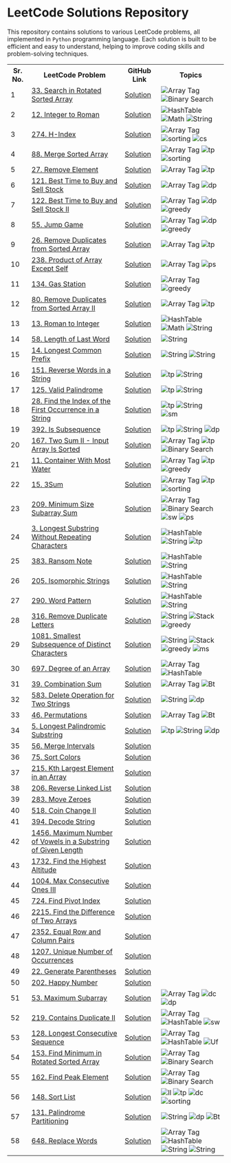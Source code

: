 # LeetCode Solutions Repository

This repository contains solutions to various LeetCode problems, all implemented in `Python` programming language. Each solution is built to be efficient and easy to understand, helping to improve coding skills and problem-solving techniques.

<table>
  <tr>
    <th>Sr. No.</th>
    <th>LeetCode Problem</th>
    <th>GitHub Link</th>
    <th>Topics</th>
  </tr>
  <tr>
    <td>1</td>
    <td><a href="https://leetcode.com/problems/search-in-rotated-sorted-array/">33. Search in Rotated Sorted Array</a></td>
    <td><a href="https://github.com/AnkitaMungalpara/Leetcode-Solutions/blob/main/33_Search_in_Rotated_Sorted_Array.py">Solution</a></td>
    <td>
      <img src="https://img.shields.io/badge/Array-blue" alt="Array Tag">
      <img src="https://img.shields.io/badge/Binary%20Search-brightgreen" alt="Binary Search">      
    </td>
  </tr>
  <tr>
    <td>2</td>
    <td><a href="https://leetcode.com/problems/integer-to-roman/">12. Integer to Roman</a></td>
    <td><a href="https://github.com/AnkitaMungalpara/Leetcode-Solutions/blob/main/12_Integer_to_Roman.py">Solution</a></td>
    <td>
       <img src="https://img.shields.io/badge/Hash Table-orange" alt="HashTable">
       <img src="https://img.shields.io/badge/Math-grey" alt="Math">
       <img src="https://img.shields.io/badge/String-green" alt="String">
    </td>
  </tr>
  <tr>
    <td>3</td>
    <td><a href="https://leetcode.com/problems/h-index/">274. H-Index</a></td>
    <td><a href="https://github.com/AnkitaMungalpara/Leetcode-Solutions/blob/main/274_H_Index.py">Solution</a></td>
    <td>
       <img src="https://img.shields.io/badge/Array-blue" alt="Array Tag">
       <img src="https://img.shields.io/badge/Sorting-inactive" alt="sorting">
       <img src="https://img.shields.io/badge/Counting Sort-purple" alt="cs">
    </td>
  </tr>
  <tr>
    <td>4</td>
    <td><a href="https://leetcode.com/problems/merge-sorted-array/">88. Merge Sorted Array</a></td>
    <td><a href="https://github.com/AnkitaMungalpara/Leetcode-Solutions/blob/main/88_Merge_Sorted_Array.py">Solution</a></td>
    <td>
       <img src="https://img.shields.io/badge/Array-blue" alt="Array Tag">
       <img src="https://img.shields.io/badge/Two Pointers-blueviolet" alt="tp">
       <img src="https://img.shields.io/badge/Sorting-inactive" alt="sorting">
    </td>
  </tr>
  <tr>
    <td>5</td>
    <td><a href="https://leetcode.com/problems/remove-element/">27. Remove Element</a></td>
    <td><a href="https://github.com/AnkitaMungalpara/Leetcode-Solutions/blob/main/27_Remove_Element.py">Solution</a></td>
    <td>
       <img src="https://img.shields.io/badge/Array-blue" alt="Array Tag">
       <img src="https://img.shields.io/badge/Two Pointers-blueviolet" alt="tp">
    </td>
  </tr>
  <tr>
    <td>6</td>
    <td><a href="https://leetcode.com/problems/best-time-to-buy-and-sell-stock">121. Best Time to Buy and Sell Stock</a></td>
    <td><a href="https://github.com/AnkitaMungalpara/Leetcode-Solutions/blob/main/121_Best_Time_to_Buy_and_Sell_Stock.py">Solution</a></td>
    <td>
       <img src="https://img.shields.io/badge/Array-blue" alt="Array Tag">
       <img src="https://img.shields.io/badge/Dynamic Programming-critical" alt="dp">
    </td>
  </tr>
  <tr>
    <td>7</td>
    <td><a href="https://leetcode.com/problems/best-time-to-buy-and-sell-stock-ii">122. Best Time to Buy and Sell Stock II</a></td>
    <td><a href="https://github.com/AnkitaMungalpara/Leetcode-Solutions/blob/main/122_Best_Time_to_Buy_and_Sell_Stock_II.py">Solution</a></td>
    <td>
       <img src="https://img.shields.io/badge/Array-blue" alt="Array Tag">
       <img src="https://img.shields.io/badge/Dynamic Programming-critical" alt="dp">
       <img src="https://img.shields.io/badge/Greedy-black" alt="greedy">
    </td>
  </tr>
  <tr>
    <td>8</td>
    <td><a href="https://leetcode.com/problems/jump-game/">55. Jump Game</a></td>
    <td><a href="https://github.com/AnkitaMungalpara/Leetcode-Solutions/blob/main/55_Jump_Game.py">Solution</a></td>
    <td>
       <img src="https://img.shields.io/badge/Array-blue" alt="Array Tag">
       <img src="https://img.shields.io/badge/Dynamic Programming-critical" alt="dp">
       <img src="https://img.shields.io/badge/Greedy-black" alt="greedy">
    </td>
  </tr>
  <tr>
    <td>9</td>
    <td><a href="https://leetcode.com/problems/remove-duplicates-from-sorted-array/">26. Remove Duplicates from Sorted Array</a></td>
    <td><a href="https://github.com/AnkitaMungalpara/Leetcode-Solutions/blob/main/26_Remove_Duplicates_from_Sorted_Array.py">Solution</a></td>
    <td>
       <img src="https://img.shields.io/badge/Array-blue" alt="Array Tag">
       <img src="https://img.shields.io/badge/Two Pointers-blueviolet" alt="tp">
    </td>
  </tr>
  <tr>
    <td>10</td>
    <td><a href="https://leetcode.com/problems/product-of-array-except-self/">238. Product of Array Except Self</a></td>
    <td><a href="https://github.com/AnkitaMungalpara/Leetcode-Solutions/blob/main/238_Product_of_Array_Except_Self.py">Solution</a></td>
    <td>
       <img src="https://img.shields.io/badge/Array-blue" alt="Array Tag">
       <img src="https://img.shields.io/badge/Prefix Sum-yellow" alt="ps">
    </td>
  </tr>
  <tr>
    <td>11</td>
    <td><a href="https://leetcode.com/problems/gas-station/">134. Gas Station</a></td>
    <td><a href="https://github.com/AnkitaMungalpara/Leetcode-Solutions/blob/main/134_Gas_Station.py">Solution</a></td>
    <td>
       <img src="https://img.shields.io/badge/Array-blue" alt="Array Tag">
       <img src="https://img.shields.io/badge/Greedy-black" alt="greedy">
    </td>
  </tr>
  <tr>
    <td>12</td>
    <td><a href="https://leetcode.com/problems/remove-duplicates-from-sorted-array-ii/">80. Remove Duplicates from Sorted Array II</a></td>
    <td><a href="https://github.com/AnkitaMungalpara/Leetcode-Solutions/blob/main/80_Remove_Duplicates_from_Sorted_Array_II.py">Solution</a></td>
    <td>
       <img src="https://img.shields.io/badge/Array-blue" alt="Array Tag">
       <img src="https://img.shields.io/badge/Two Pointers-blueviolet" alt="tp">
    </td>
  </tr>
  <tr>
    <td>13</td>
    <td><a href="https://leetcode.com/problems/roman-to-integer/">13. Roman to Integer</a></td>
    <td><a href="https://github.com/AnkitaMungalpara/Leetcode-Solutions/blob/main/13_Roman_to_Integer.py">Solution</a></td>
    <td>
       <img src="https://img.shields.io/badge/Hash Table-orange" alt="HashTable">
       <img src="https://img.shields.io/badge/Math-grey" alt="Math">
       <img src="https://img.shields.io/badge/String-green" alt="String">
    </td>
  </tr>
  <tr>
    <td>14</td>
    <td><a href="https://leetcode.com/problems/length-of-last-word/">58. Length of Last Word</a></td>
    <td><a href="https://github.com/AnkitaMungalpara/Leetcode-Solutions/blob/main/58_Length_of_Last_Word.py">Solution</a></td>
    <td>
       <img src="https://img.shields.io/badge/String-green" alt="String">
    </td>
  </tr>
  <tr>
    <td>15</td>
    <td><a href="https://leetcode.com/problems/longest-common-prefix/">14. Longest Common Prefix</a></td>
    <td><a href="https://github.com/AnkitaMungalpara/Leetcode-Solutions/blob/main/14_Longest_Common_Prefix.py">Solution</a></td>
    <td>
       <img src="https://img.shields.io/badge/String-green" alt="String">
       <img src="https://img.shields.io/badge/Trie-pink" alt="String">
    </td>
  </tr>
  <tr>
    <td>16</td>
    <td><a href="https://leetcode.com/problems/reverse-words-in-a-string/">151. Reverse Words in a String</a></td>
    <td><a href="https://github.com/AnkitaMungalpara/Leetcode-Solutions/blob/main/151_Reverse_Words_in_a_String.py">Solution</a></td>
    <td>
       <img src="https://img.shields.io/badge/Two Pointers-blueviolet" alt="tp">
      <img src="https://img.shields.io/badge/String-green" alt="String">
    </td>
  </tr>
  <tr>
    <td>17</td>
    <td><a href="https://leetcode.com/problems/valid-palindrome/">125. Valid Palindrome</a></td>
    <td><a href="https://github.com/AnkitaMungalpara/Leetcode-Solutions/blob/main/125_Valid_Palindrome.py">Solution</a></td>
    <td>
       <img src="https://img.shields.io/badge/Two Pointers-blueviolet" alt="tp">
      <img src="https://img.shields.io/badge/String-green" alt="String">
    </td>
  </tr>
  <tr>
    <td>18</td>
    <td><a href="https://leetcode.com/problems/find-the-index-of-the-first-occurrence-in-a-string/">28. Find the Index of the First Occurrence in a String</a></td>
    <td><a href="https://github.com/AnkitaMungalpara/Leetcode-Solutions/blob/main/28_Find_Index_of_the_First_Occurrence_in_String.py">Solution</a></td>
    <td>
       <img src="https://img.shields.io/badge/Two Pointers-blueviolet" alt="tp">
       <img src="https://img.shields.io/badge/String-green" alt="String">
       <img src="https://img.shields.io/badge/String Matching-grey" alt="sm">
    </td>
  </tr>
  <tr>
    <td>19</td>
    <td><a href="https://leetcode.com/problems/is-subsequence/">392. Is Subsequence</a></td>
    <td><a href="https://github.com/AnkitaMungalpara/Leetcode-Solutions/blob/main/392_Is_Subsequence.py">Solution</a></td>
    <td>
       <img src="https://img.shields.io/badge/Two Pointers-blueviolet" alt="tp">
       <img src="https://img.shields.io/badge/String-green" alt="String">
       <img src="https://img.shields.io/badge/Dynamic Programming-critical" alt="dp">
    </td>
  </tr>
  <tr>
    <td>20</td>
    <td><a href="https://leetcode.com/problems/two-sum-ii-input-array-is-sorted/">167. Two Sum II - Input Array Is Sorted</a></td>
    <td><a href="https://github.com/AnkitaMungalpara/Leetcode-Solutions/blob/main/167_Two_Sum%20_II_Input_Array_Is_Sorted.py">Solution</a></td>
    <td>
       <img src="https://img.shields.io/badge/Array-blue" alt="Array Tag">
       <img src="https://img.shields.io/badge/Two Pointers-blueviolet" alt="tp">
       <img src="https://img.shields.io/badge/Binary%20Search-brightgreen" alt="Binary Search">  
    </td>
  </tr>
  <tr>
    <td>21</td>
    <td><a href="https://leetcode.com/problems/container-with-most-water/">11. Container With Most Water</a></td>
    <td><a href="https://github.com/AnkitaMungalpara/Leetcode-Solutions/blob/main/11_Container_With_Most_Water.py">Solution</a></td>
    <td>
       <img src="https://img.shields.io/badge/Array-blue" alt="Array Tag">
       <img src="https://img.shields.io/badge/Two Pointers-blueviolet" alt="tp">
       <img src="https://img.shields.io/badge/Greedy-black" alt="greedy">
    </td>
  </tr>
  <tr>
    <td>22</td>
    <td><a href="https://leetcode.com/problems/3sum/">15. 3Sum</a></td>
    <td><a href="https://github.com/AnkitaMungalpara/Leetcode-Solutions/blob/main/15_3Sum.py">Solution</a></td>
    <td>
       <img src="https://img.shields.io/badge/Array-blue" alt="Array Tag">
       <img src="https://img.shields.io/badge/Two Pointers-blueviolet" alt="tp">
       <img src="https://img.shields.io/badge/Sorting-inactive" alt="sorting">
    </td>
  </tr>
  <tr>
    <td>23</td>
    <td><a href="https://leetcode.com/problems/minimum-size-subarray-sum/">209. Minimum Size Subarray Sum</a></td>
    <td><a href="https://github.com/AnkitaMungalpara/Leetcode-Solutions/blob/main/209_Minimum_Size_Subarray_Sum.py">Solution</a></td>
    <td>
       <img src="https://img.shields.io/badge/Array-blue" alt="Array Tag">
       <img src="https://img.shields.io/badge/Binary%20Search-brightgreen" alt="Binary Search">  
       <img src="https://img.shields.io/badge/Sliding Window-violet" alt="sw">
       <img src="https://img.shields.io/badge/Prefix Sum-yellow" alt="ps">
    </td>
  </tr>
  <tr>
    <td>24</td>
    <td><a href="https://leetcode.com/problems/longest-substring-without-repeating-characters/">3. Longest Substring Without Repeating Characters</a></td>
    <td><a href="https://github.com/AnkitaMungalpara/Leetcode-Solutions/blob/main/3_Longest_Substring_Without_Repeating_Characters.py">Solution</a></td>
    <td>
       <img src="https://img.shields.io/badge/Hash Table-orange" alt="HashTable">
       <img src="https://img.shields.io/badge/String-green" alt="String">
       <img src="https://img.shields.io/badge/Sliding Window-violet" alt="tp">
    </td>
  </tr>
  <tr>
    <td>25</td>
    <td><a href="https://leetcode.com/problems/ransom-note/">383. Ransom Note</a></td>
    <td><a href="https://github.com/AnkitaMungalpara/Leetcode-Solutions/blob/main/383_Ransom_Note.py">Solution</a></td>
    <td>
       <img src="https://img.shields.io/badge/Hash Table-orange" alt="HashTable">
       <img src="https://img.shields.io/badge/String-green" alt="String">
    </td>
  </tr>
  <tr>
    <td>26</td>
    <td><a href="https://leetcode.com/problems/isomorphic-strings/">205. Isomorphic Strings</a></td>
    <td><a href="https://github.com/AnkitaMungalpara/Leetcode-Solutions/blob/main/205_Isomorphic_Strings.py">Solution</a></td>
    <td>
       <img src="https://img.shields.io/badge/Hash Table-orange" alt="HashTable">
       <img src="https://img.shields.io/badge/String-green" alt="String">
    </td>
  </tr>
  <tr>
    <td>27</td>
    <td><a href="https://leetcode.com/problems/word-pattern/">290. Word Pattern</a></td>
    <td><a href="https://github.com/AnkitaMungalpara/Leetcode-Solutions/blob/main/290_Word_Pattern.py">Solution</a></td>
    <td>
       <img src="https://img.shields.io/badge/Hash Table-orange" alt="HashTable">
       <img src="https://img.shields.io/badge/String-green" alt="String">
    </td>
  </tr>
  <tr>
    <td>28</td>
    <td><a href="https://leetcode.com/problems/remove-duplicate-letters/">316. Remove Duplicate Letters</a></td>
    <td><a href="https://github.com/AnkitaMungalpara/Leetcode-Solutions/blob/main/316_Remove_Duplicate_Letters.py">Solution</a></td>
    <td>
       <img src="https://img.shields.io/badge/String-green" alt="String">
       <img src="https://img.shields.io/badge/Stack-informational" alt="Stack">
       <img src="https://img.shields.io/badge/Greedy-black" alt="greedy">
    </td>
  </tr>
  <tr>
    <td>29</td>
    <td><a href="https://leetcode.com/problems/smallest-subsequence-of-distinct-characters/">1081. Smallest Subsequence of Distinct Characters</a></td>
    <td><a href="https://github.com/AnkitaMungalpara/Leetcode-Solutions/blob/main/1081_Smallest_Subsequence_of_Distinct%20_Characters.py">Solution</a></td>
    <td>
       <img src="https://img.shields.io/badge/String-green" alt="String">
       <img src="https://img.shields.io/badge/Stack-informational" alt="Stack">
       <img src="https://img.shields.io/badge/Greedy-black" alt="greedy">
       <img src="https://img.shields.io/badge/Monotonic Stack-orange" alt="ms">
    </td>
  </tr>
  <tr>
    <td>30</td>
    <td><a href="https://leetcode.com/problems/degree-of-an-array/">697. Degree of an Array</a></td>
    <td><a href="https://github.com/AnkitaMungalpara/Leetcode-Solutions/blob/main/697_Degree_of_an_Array.py">Solution</a></td>
    <td>
       <img src="https://img.shields.io/badge/Array-blue" alt="Array Tag">
       <img src="https://img.shields.io/badge/Hash Table-orange" alt="HashTable">
    </td>
  </tr>
  <tr>
    <td>31</td>
    <td><a href="https://leetcode.com/problems/combination-sum/">39. Combination Sum</a></td>
    <td><a href="https://github.com/AnkitaMungalpara/Leetcode-Solutions/blob/main/39_Combination_Sum.py">Solution</a></td>
    <td>
       <img src="https://img.shields.io/badge/Array-blue" alt="Array Tag">
       <img src="https://img.shields.io/badge/Backtracking-purple" alt="Bt">
    </td>
  </tr>
  <tr>
    <td>32</td>
    <td><a href="https://leetcode.com/problems/delete-operation-for-two-strings/">583. Delete Operation for Two Strings</a></td>
    <td><a href="https://github.com/AnkitaMungalpara/Leetcode-Solutions/blob/main/583_Delete_Operation_for_Two_Strings.py">Solution</a></td>
    <td>
       <img src="https://img.shields.io/badge/String-green" alt="String">
       <img src="https://img.shields.io/badge/Dynamic Programming-critical" alt="dp">
    </td>
  </tr>
  <tr>
    <td>33</td>
    <td><a href="https://leetcode.com/problems/permutations/">46. Permutations</a></td>
    <td><a href="https://github.com/AnkitaMungalpara/Leetcode-Solutions/blob/main/46_Permutations.py">Solution</a></td>
    <td>
       <img src="https://img.shields.io/badge/Array-blue" alt="Array Tag">
       <img src="https://img.shields.io/badge/Backtracking-purple" alt="Bt">
    </td>
  </tr>
  <tr>
    <td>34</td>
    <td><a href="https://leetcode.com/problems/longest-palindromic-substring/">5. Longest Palindromic Substring</a></td>
    <td><a href="https://github.com/AnkitaMungalpara/Leetcode-Solutions/blob/main/5_Longest_Palindromic_Substring.py">Solution</a></td>
    <td>
       <img src="https://img.shields.io/badge/Two Pointers-blueviolet" alt="tp">
       <img src="https://img.shields.io/badge/String-green" alt="String">
       <img src="https://img.shields.io/badge/Dynamic Programming-critical" alt="dp">
    </td>
  </tr>
  <tr>
    <td>35</td>
    <td><a href="https://leetcode.com/problems/merge-intervals/">56. Merge Intervals</a></td>
    <td><a href="https://github.com/AnkitaMungalpara/Leetcode-Solutions/blob/main/56_Merge_Intervals.py">Solution</a></td>
  </tr>
  <tr>
    <td>36</td>
    <td><a href="https://leetcode.com/problems/sort-colors/">75. Sort Colors</a></td>
    <td><a href="https://github.com/AnkitaMungalpara/Leetcode-Solutions/blob/main/75_Sort_Colors.py">Solution</a></td>
  </tr>
  <tr>
    <td>37</td>
    <td><a href="https://leetcode.com/problems/kth-largest-element-in-an-array/">215. Kth Largest Element in an Array</a></td>
    <td><a href="https://github.com/AnkitaMungalpara/Leetcode-Solutions/blob/main/215_Kth_Largest_Element_in_an_Array.py">Solution</a></td>
  </tr>
  <tr>
    <td>38</td>
    <td><a href="https://leetcode.com/problems/reverse-linked-list/">206. Reverse Linked List</a></td>
    <td><a href="https://github.com/AnkitaMungalpara/Leetcode-Solutions/blob/main/206_Reverse_Linked_List.py">Solution</a></td>
  </tr>
  <tr>
    <td>39</td>
    <td><a href="https://leetcode.com/problems/move-zeroes/">283. Move Zeroes</a></td>
    <td><a href="https://github.com/AnkitaMungalpara/Leetcode-Solutions/blob/main/283_Move_Zeroes.py">Solution</a></td>
  </tr>
  <tr>
    <td>40</td>
    <td><a href="https://leetcode.com/problems/coin-change-ii/">518. Coin Change II</a></td>
    <td><a href="https://github.com/AnkitaMungalpara/Leetcode-Solutions/blob/main/518_Coin_Change_II.py">Solution</a></td>
  </tr>
  <tr>
    <td>41</td>
    <td><a href="https://leetcode.com/problems/decode-string/">394. Decode String</a></td>
    <td><a href="https://github.com/AnkitaMungalpara/Leetcode-Solutions/blob/main/394_Decode_String.py">Solution</a></td>
  </tr>
  <tr>
    <td>42</td>
    <td><a href="https://leetcode.com/problems/maximum-number-of-vowels-in-a-substring-of-given-length/">1456. Maximum Number of Vowels in a Substring of Given Length</a></td>
    <td><a href="https://github.com/AnkitaMungalpara/Leetcode-Solutions/blob/main/1456_Maximum_Number_of_Vowels_in_a_Substring_of_Given_Length.py">Solution</a></td>
  </tr>
  <tr>
    <td>43</td>
    <td><a href="https://leetcode.com/problems/find-the-highest-altitude/">1732. Find the Highest Altitude</a></td>
    <td><a href="https://github.com/AnkitaMungalpara/Leetcode-Solutions/blob/main/1732_Find_the_Highest_Altitude.py">Solution</a></td>
  </tr>
  <tr>
    <td>44</td>
    <td><a href="https://leetcode.com/problems/max-consecutive-ones-iii/">1004. Max Consecutive Ones III</a></td>
    <td><a href="https://github.com/AnkitaMungalpara/Leetcode-Solutions/blob/main/1004_Max_Consecutive_Ones_III.py">Solution</a></td>
  </tr>
  <tr>
    <td>45</td>
    <td><a href="https://leetcode.com/problems/find-pivot-index/">724. Find Pivot Index</a></td>
    <td><a href="https://github.com/AnkitaMungalpara/Leetcode-Solutions/blob/main/724_Find_Pivot_Index.py">Solution</a></td>
  </tr>
  <tr>
    <td>46</td>
    <td><a href="https://leetcode.com/problems/find-the-difference-of-two-arrays/">2215. Find the Difference of Two Arrays</a></td>
    <td><a href="https://github.com/AnkitaMungalpara/Leetcode-Solutions/blob/main/2215_Find_the_Difference_of_Two_Arrays.py">Solution</a></td>
  </tr>
  <tr>
    <td>47</td>
    <td><a href="https://leetcode.com/problems/equal-row-and-column-pairs/">2352. Equal Row and Column Pairs</a></td>
    <td><a href="https://github.com/AnkitaMungalpara/Leetcode-Solutions/blob/main/2352_Equal_Row_and_Column_Pairs.py">Solution</a></td>
  </tr>
  <tr>
    <td>48</td>
    <td><a href="https://leetcode.com/problems/unique-number-of-occurrences/">1207. Unique Number of Occurrences</a></td>
    <td><a href="https://github.com/AnkitaMungalpara/Leetcode-Solutions/blob/main/1207._Unique_Number_of_Occurrences.py">Solution</a></td>
  </tr>
  <tr>
    <td>49</td>
    <td><a href="https://leetcode.com/problems/generate-parentheses/">22. Generate Parentheses</a></td>
    <td><a href="https://github.com/AnkitaMungalpara/Leetcode-Solutions/blob/main/22_Generate_Parentheses.py">Solution</a></td>
  </tr>
  <tr>
    <td>50</td>
    <td><a href="https://leetcode.com/problems/happy-number/">202. Happy Number</a></td>
    <td><a href="https://github.com/AnkitaMungalpara/Leetcode-Solutions/blob/main/202_Happy_Number.py">Solution</a></td>
  </tr>
  <tr>
    <td>51</td>
    <td><a href="https://leetcode.com/problems/maximum-subarray/">53. Maximum Subarray</a></td>
    <td><a href="https://github.com/AnkitaMungalpara/Leetcode-Solutions/blob/main/53_Maximum_Subarray.py">Solution</a></td>
    <td>
       <img src="https://img.shields.io/badge/Array-blue" alt="Array Tag">
       <img src="https://img.shields.io/badge/Divide and Conquer-magenta" alt="dc">
       <img src="https://img.shields.io/badge/Dynamic Programming-critical" alt="dp">
    </td>
  </tr>
  <tr>
    <td>52</td>
    <td><a href="https://leetcode.com/problems/contains-duplicate-ii/">219. Contains Duplicate II</a></td>
    <td><a href="https://github.com/AnkitaMungalpara/Leetcode-Solutions/blob/main/219_Contains_Duplicate_II.py">Solution</a></td>
    <td>
       <img src="https://img.shields.io/badge/Array-blue" alt="Array Tag">
       <img src="https://img.shields.io/badge/Hash Table-orange" alt="HashTable">
       <img src="https://img.shields.io/badge/Sliding Window-violet" alt="sw">
    </td>
  </tr>
  <tr>
    <td>53</td>
    <td><a href="https://leetcode.com/problems/longest-consecutive-sequence/">128. Longest Consecutive Sequence</a></td>
    <td><a href="https://github.com/AnkitaMungalpara/Leetcode-Solutions/blob/main/128_Longest_Consecutive_Sequence.py">Solution</a></td>
    <td>
       <img src="https://img.shields.io/badge/Array-blue" alt="Array Tag">
       <img src="https://img.shields.io/badge/Hash Table-orange" alt="HashTable">
       <img src="https://img.shields.io/badge/Union Find-grey" alt="Uf">
    </td>
  </tr>
  <tr>
    <td>54</td>
    <td><a href="https://leetcode.com/problems/find-minimum-in-rotated-sorted-array/">153. Find Minimum in Rotated Sorted Array</a></td>
    <td><a href="https://github.com/AnkitaMungalpara/Leetcode-Solutions/blob/main/153_Find_Minimum_in_Rotated_Sorted_Array.py">Solution</a></td>
    <td>
       <img src="https://img.shields.io/badge/Array-blue" alt="Array Tag">
       <img src="https://img.shields.io/badge/Binary%20Search-brightgreen" alt="Binary Search">
    </td>
  </tr>
  <tr>
    <td>55</td>
    <td><a href="https://leetcode.com/problems/find-peak-element/">162. Find Peak Element</a></td>
    <td><a href="https://github.com/AnkitaMungalpara/Leetcode-Solutions/blob/main/162_Find_Peak_Element.py">Solution</a></td>
    <td>
       <img src="https://img.shields.io/badge/Array-blue" alt="Array Tag">
       <img src="https://img.shields.io/badge/Binary%20Search-brightgreen" alt="Binary Search">
    </td>
  </tr>
  <tr>
    <td>56</td>
    <td><a href="https://leetcode.com/problems/sort-list/">148. Sort List</a></td>
    <td><a href="https://github.com/AnkitaMungalpara/Leetcode-Solutions/blob/main/148_Sort_List.py">Solution</a></td>
    <td>
       <img src="https://img.shields.io/badge/Linked List-red" alt="ll">
       <img src="https://img.shields.io/badge/Two Pointers-blueviolet" alt="tp">
       <img src="https://img.shields.io/badge/Divide and Conquer-magenta" alt="dc">
       <img src="https://img.shields.io/badge/Sorting-inactive" alt="sorting">
    </td>
  </tr>
  <tr>
    <td>57</td>
    <td><a href="https://leetcode.com/problems/palindrome-partitioning/">131. Palindrome Partitioning</a></td>
    <td><a href="https://github.com/AnkitaMungalpara/Leetcode-Solutions/blob/main/131_Palindrome_Partitioning.py">Solution</a></td>
    <td>
       <img src="https://img.shields.io/badge/String-green" alt="String">
       <img src="https://img.shields.io/badge/Dynamic Programming-critical" alt="dp">
       <img src="https://img.shields.io/badge/Backtracking-purple" alt="Bt">
    </td>
  </tr>
  <tr>
    <td>58</td>
    <td><a href="https://leetcode.com/problems/replace-words/">648. Replace Words</a></td>
    <td><a href="https://github.com/AnkitaMungalpara/Leetcode-Solutions/blob/main/648_Replace_Words.py">Solution</a></td>
    <td>
       <img src="https://img.shields.io/badge/Array-blue" alt="Array Tag">
       <img src="https://img.shields.io/badge/Hash Table-orange" alt="HashTable">
       <img src="https://img.shields.io/badge/String-green" alt="String">
       <img src="https://img.shields.io/badge/Trie-pink" alt="String">
    </td>
  </tr>
  
</table>
